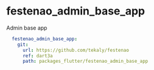 # festenao_admin_base_app

Admin base app

```yaml
  festenao_admin_base_app:
    git:
      url: https://github.com/tekaly/festenao
      ref: dart3a
      path: packages_flutter/festenao_admin_base_app
```